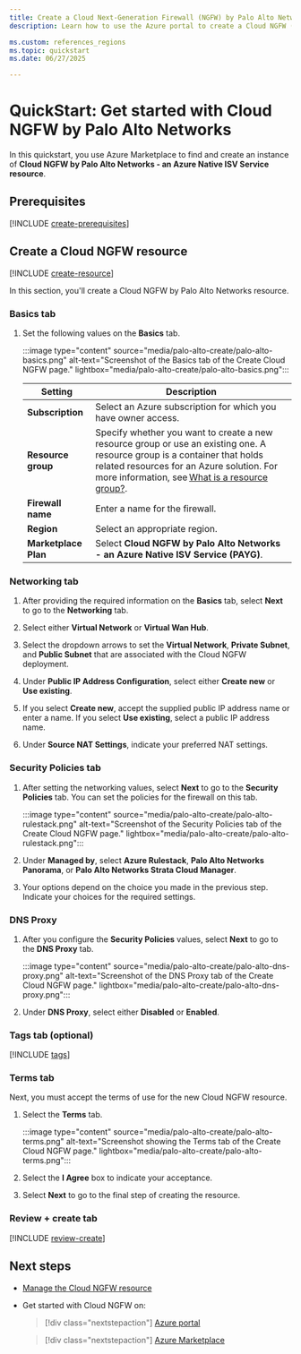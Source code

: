 ```yaml
---
title: Create a Cloud Next-Generation Firewall (NGFW) by Palo Alto Networks
description: Learn how to use the Azure portal to create a Cloud NGFW (Next-Generation Firewall) by Palo Alto Networks.

ms.custom: references_regions
ms.topic: quickstart
ms.date: 06/27/2025

---
```


# QuickStart: Get started with Cloud NGFW by Palo Alto Networks

In this quickstart, you use Azure Marketplace to find and create an instance of  **Cloud NGFW by Palo Alto Networks - an Azure Native ISV Service resource**.

## Prerequisites

[!INCLUDE [create-prerequisites](../includes/create-prerequisites.md)]

## Create a Cloud NGFW resource

[!INCLUDE [create-resource](../includes/create-resource.md)]

In this section, you'll create a Cloud NGFW by Palo Alto Networks resource.

### Basics tab

1. Set the following values on the **Basics** tab.

   :::image type="content" source="media/palo-alto-create/palo-alto-basics.png" alt-text="Screenshot of the Basics tab of the Create Cloud NGFW page." lightbox="media/palo-alto-create/palo-alto-basics.png":::

   | Setting  | Description |
   |---------|---------|
   | **Subscription**  | Select an Azure subscription for which you have owner access. |
   | **Resource group**     | Specify whether you want to create a new resource group or use an existing one. A resource group is a container that holds related resources for an Azure solution. For more information, see [What is a resource group?](../../azure-resource-manager/management/manage-resource-groups-portal.md#what-is-a-resource-group). |
   | **Firewall name**  | Enter a name for the firewall. |
   | **Region** | Select an appropriate region. |
   | **Marketplace Plan**     | Select **Cloud NGFW by Palo Alto Networks - an Azure Native ISV Service (PAYG)**. |

### Networking tab

1. After providing the required information on the **Basics** tab, select **Next** to go to the **Networking** tab. 

1. Select either **Virtual Network** or **Virtual Wan Hub**.

1. Select the dropdown arrows to set the **Virtual Network**, **Private Subnet**, and **Public Subnet** that are associated with the Cloud NGFW deployment.

1. Under **Public IP Address Configuration**,  select either **Create new** or **Use existing**. 

1. If you select **Create new**, accept the supplied public IP address name or enter a name. If you select **Use existing**, select a public IP address name.

1. Under **Source NAT Settings**, indicate your preferred NAT settings.

### Security Policies tab

1. After setting the networking values, select **Next** to go to the **Security Policies** tab. You can set the policies for the firewall on this tab.

   :::image type="content" source="media/palo-alto-create/palo-alto-rulestack.png" alt-text="Screenshot of the Security Policies tab of the Create Cloud NGFW page." lightbox="media/palo-alto-create/palo-alto-rulestack.png":::

1. Under **Managed by**, select **Azure Rulestack**, **Palo Alto Networks Panorama**, or **Palo Alto Networks Strata Cloud Manager**.

1. Your options depend on the choice you made in the previous step. Indicate your choices for the required settings.

### DNS Proxy

1. After you configure the **Security Policies** values, select **Next** to go to the **DNS Proxy** tab.

   :::image type="content" source="media/palo-alto-create/palo-alto-dns-proxy.png" alt-text="Screenshot of the DNS Proxy tab of the Create Cloud NGFW page." lightbox="media/palo-alto-create/palo-alto-dns-proxy.png":::

1. Under **DNS Proxy**, select either **Disabled** or **Enabled**.

### Tags tab (optional)

[!INCLUDE [tags](../includes/tags.md)]

### Terms tab

Next, you must accept the terms of use for the new Cloud NGFW resource.

1. Select the **Terms** tab.

   :::image type="content" source="media/palo-alto-create/palo-alto-terms.png" alt-text="Screenshot showing the Terms tab of the Create Cloud NGFW page." lightbox="media/palo-alto-create/palo-alto-terms.png":::

1. Select the **I Agree** box to indicate your acceptance.
1. Select **Next** to go to the final step of creating the resource.

### Review + create tab

[!INCLUDE [review-create](../includes/review-create.md)]

## Next steps

- [Manage the Cloud NGFW resource](manage.md)

- Get started with Cloud NGFW on:

  > [!div class="nextstepaction"]
  > [Azure portal](https://portal.azure.com/#view/HubsExtension/BrowseResource/resourceType/PaloAltoNetworks.Cloudngfw%2Ffirewalls)

  > [!div class="nextstepaction"]
  > [Azure Marketplace](https://azuremarketplace.microsoft.com/marketplace/apps/paloaltonetworks.pan_swfw_cloud_ngfw?tab=Overview)
